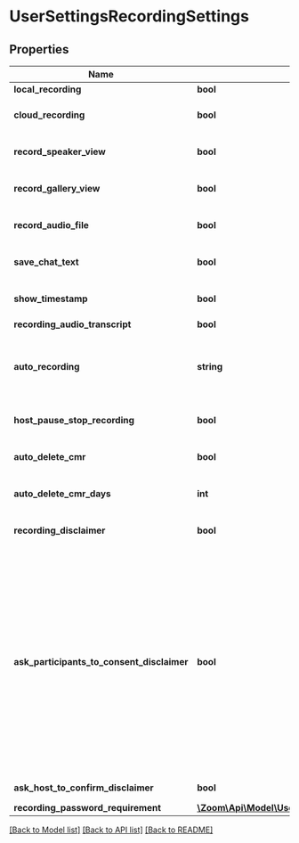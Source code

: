 # UserSettingsRecordingSettings

## Properties
Name | Type | Description | Notes
------------ | ------------- | ------------- | -------------
**local_recording** | **bool** | Local recording. | [optional] 
**cloud_recording** | **bool** | Cloud recording. | [optional] [default to false]
**record_speaker_view** | **bool** | Record the active speaker view. | [optional] [default to false]
**record_gallery_view** | **bool** | Record the gallery view. | [optional] [default to false]
**record_audio_file** | **bool** | Record an audio only file. | [optional] [default to false]
**save_chat_text** | **bool** | Save chat text from the meeting. | [optional] [default to false]
**show_timestamp** | **bool** | Show timestamp on video. | [optional] [default to false]
**recording_audio_transcript** | **bool** | Audio transcript. | [optional] 
**auto_recording** | **string** | Automatic recording:&lt;br&gt;&#x60;local&#x60; - Record on local.&lt;br&gt;&#x60;cloud&#x60; - Record on cloud.&lt;br&gt;&#x60;none&#x60; - Disabled. | [optional] [default to 'local']
**host_pause_stop_recording** | **bool** | Host can pause/stop the auto recording in the cloud. | [optional] [default to false]
**auto_delete_cmr** | **bool** | Auto delete cloud recordings. | [optional] [default to false]
**auto_delete_cmr_days** | **int** | A specified number of days of auto delete cloud recordings. | [optional] 
**recording_disclaimer** | **bool** | Show a disclaimer to participants before a recording starts | [optional] 
**ask_participants_to_consent_disclaimer** | **bool** | This field can be used if &#x60;recording_disclaimer&#x60; is set to true. This field indicates whether or not you would like to ask participants for consent when a recording starts. The value can be one of the following:&lt;br&gt; * &#x60;true&#x60;: Ask participants for consent when a recording starts. &lt;br&gt; * &#x60;false&#x60;: Do not ask participants for consent when a recording starts. | [optional] 
**ask_host_to_confirm_disclaimer** | **bool** | Ask host to confirm the disclaimer. | [optional] 
**recording_password_requirement** | [**\Zoom\Api\Model\UserSettingsRecordingSettingsRecordingPasswordRequirement**](UserSettingsRecordingSettingsRecordingPasswordRequirement.md) |  | [optional] 

[[Back to Model list]](../README.md#documentation-for-models) [[Back to API list]](../README.md#documentation-for-api-endpoints) [[Back to README]](../README.md)



